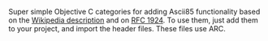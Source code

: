 Super simple Objective C categories for adding Ascii85 functionality based on the [Wikipedia description](http://en.wikipedia.org/wiki/Ascii85) and on [RFC 1924](http://tools.ietf.org/html/rfc1924). To use them, just add them to your project, and import the header files. These files use ARC.
